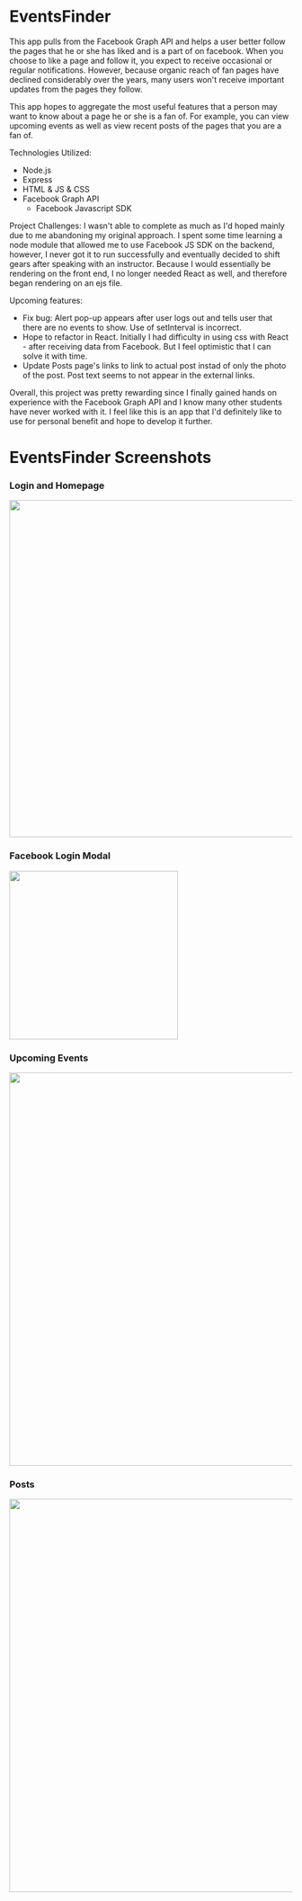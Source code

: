 # EventsFinder

This app pulls from the Facebook Graph API and helps a user better follow the pages that he or she has liked and is a part of on facebook. When you choose to like a page and follow it, you expect to receive occasional or regular notifications. However, because organic reach of fan pages have declined considerably over the years, many users won't receive important updates from the pages they follow.

This app hopes to aggregate the most useful features that a person may want to know about a page he or she is a fan of. For example, you can view upcoming events as well as view recent posts of the pages that you are a fan of.

Technologies Utilized:
- Node.js
- Express
- HTML & JS & CSS
- Facebook Graph API
  - Facebook Javascript SDK

Project Challenges:
I wasn't able to complete as much as I'd hoped mainly due to me abandoning my original approach. I spent some time learning a node module that allowed me to use Facebook JS SDK on the backend, however, I never got it to run successfully and eventually decided to shift gears after speaking with an instructor. Because I would essentially be rendering on the front end, I no longer needed React as well, and therefore began rendering on an ejs file.

Upcoming features:
- Fix bug: Alert pop-up appears after user logs out and tells user that there are no events to show. Use of setInterval is incorrect.
- Hope to refactor in React. Initially I had difficulty in using css with React - after receiving data from Facebook. But I feel optimistic that I can solve it with time.
- Update Posts page's links to link to actual post instad of only the photo of the post. Post text seems to not appear in the external links.


Overall, this project was pretty rewarding since I finally gained hands on experience with the Facebook Graph API and I know many other students have never worked with it. I feel like this is an app that I'd definitely like to use for personal benefit and hope to develop it further.

# EventsFinder Screenshots

### Login and Homepage
<img src="https://github.com/Dawa12/final-project/blob/master/public/README%20images/homepage.png" width="600">

### Facebook Login Modal
<img src="https://github.com/Dawa12/final-project/blob/master/public/README%20images/Facebook%20Login%20Modol.png?raw=true" width="300">

### Upcoming Events
<img src="https://github.com/Dawa12/final-project/blob/master/public/README%20images/Events%20Page.png" width="700">

### Posts
<img src="https://github.com/Dawa12/final-project/blob/master/public/README%20images/Feed%20Page.png?raw=true" width="700">




